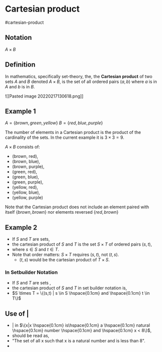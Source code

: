 # Cartesian product
#cartesian-product


## Notation
$A \times B$

## Definition
In mathematics, specifically set-theory, the, the **Cartesian product** of two sets $A$ and $B$ denoted $A \times B$, is the set of all ordered pairs $(a,b)$ where $a$ is in $A$ and $b$ is in $B$.

![[Pasted image 20220217130618.png]]

## Example 1
$A = \{brown, green, yellow\}$
$B = \{red, blue, purple\}$

The number of elements in a Cartesian product is the product of the cardinality of the sets. In the current example it is $3 \times 3 = 9$.

$A \times B$ consists of:
- (brown, red), 
- (brown, blue), 
- (brown, purple), 
- (green, red), 
- (green, blue), 
- (green, purple), 
- (yellow, red), 
- (yellow, blue), 
- (yellow, purple)

Note that the Cartesian product does not include an element paired with itself $\{brown, brown\}$ nor elements reversed $\{red, brown\}$

## Example 2

- If $S$ and $T$ are sets,
- the cartesian product of $S$ and $T$ is the set $S \times T$ of ordered pairs $(s,t)$,
- where $s \in S$ and $t \in T$.
- Note that order matters: $S \times T$ requires $(s,t)$, not $(t,s)$.
	- $(t,s)$ would be the cartesian product of $T \times S$.

### In Setbuilder Notation

- If $S$ and $T$ are sets ,
- the cartesian product of $S$ and $T$ in set builder notation is,
- $S \times T = \{(s,t) | s \in S \hspace{0.1cm} and \hspace{0.1cm} t \in T\}$

## Use of $|$
- $|$ in $\{x|x \hspace{0.1cm} is\hspace{0.1cm} a \hspace{0.1cm} natural \hspace{0.1cm} number \hspace{0.1cm} and \hspace{0.1cm} x < 8\}$,
- should be read as,
- "The set of all x such that x is a natural number and is less than 8".
- 